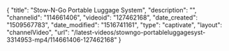 {
    "title": "Stow-N-Go Portable Luggage System",
    "description": "",
    "channelid": "114661406",
    "videoid": "127462168",
    "date_created": "1509567783",
    "date_modified": "1516741161",
    "type": "captivate",
    "layout": "channelVideo",
    "url": "\/latest-videos\/stowngo-portableluggagesyst-3314953-mp4\/114661406-127462168"
}